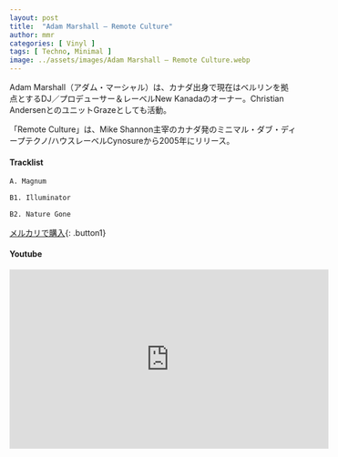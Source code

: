 ```yaml
---
layout: post
title:  "Adam Marshall – Remote Culture"
author: mmr
categories: [ Vinyl ]
tags: [ Techno, Minimal ]
image: ../assets/images/Adam Marshall – Remote Culture.webp
---
```


Adam Marshall（アダム・マーシャル）は、カナダ出身で現在はベルリンを拠点とするDJ／プロデューサー＆レーベルNew Kanadaのオーナー。Christian AndersenとのユニットGrazeとしても活動。

「Remote Culture」は、Mike Shannon主宰のカナダ発のミニマル・ダブ・ディープテクノ/ハウスレーベルCynosureから2005年にリリース。

#### Tracklist
```md
A. Magnum

B1. Illuminator

B2. Nature Gone
```

[メルカリで購入](https://jp.mercari.com/item/m22710623242?afid=6142608987){: .button1}

#### Youtube
<iframe width="560" height="315" src="https://www.youtube.com/embed/iNmLADC_mZ4?si=GaIhq38CEE623leA" title="YouTube video player" frameborder="0" allow="accelerometer; autoplay; clipboard-write; encrypted-media; gyroscope; picture-in-picture; web-share" referrerpolicy="strict-origin-when-cross-origin" allowfullscreen></iframe>